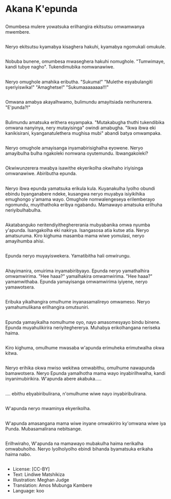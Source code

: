 # Akana K'epunda

##
Omumbesa mulere yowatsuka erilhangira ekitsutsu omwamwanya mwembere.

##
Neryo ekitsutsu kyamabya kisaghera hakuhi, kyamabya ngomukali omukule.

##
Nobuba bunene, omumbesa mwaseghera hakuhi nomughole. "Tumwimaye, kandi tubye nagho". Tukendimubika nomwanawiwe.

##
Neryo omughole amahika eributha. "Sukuma!" "Mulethe esyabulangiti syeriyiswika!" "Amaghetse!" "Sukumaaaaaaaa!!!"

##
Omwana amabya akayalhwamo, bulimundu amayitsiada nerihunerera. "E'punda?!"

##
Bulimundu amatsuka erithera esyampaka. "Mutakabugha thuthi tukendibika omwana nanyinya, nery mutayisinga" owindi amabugha. "Ikwa ibwa eki kanikisirani, kyanganatulethera mughisa mubi" abandi batya omwampaka.

##
Neryo omughole amayisanga inyamabirisighalha eyowene. Neryo amayibulha bulha ngakoleki nomwana oyutemundu. Ibwangakoleki?

##
Okwiwunzerera mwabya isawithe ekyerikolha okwihaho iriyisinga omwanawiwe. Abiributha epunda.

##
Neryo ibwa epunda yamatsuka erikula kula. Kuyanakulha lyolho obundi ebindu byanganabere ndeke, kusangwa neryo muyabya isiyikihika emughongo y'amama wayo. Omughole nomwalengeseya erilemberayo ngomundu, muyithathoka eribya ngabandu. Mamawayo amatsuka erilhuha neriyibulhabulha.

##
Akatabanguko neritendiyitheghererania mubyabanika omwa nyumba y'apunda. Isangakolha eki nakirya. Isangasosa atia kutse atia. Neryo amatsuruma. Kiro kighuma masamba mama wiwe yomulasi, neryo amayihumba ahisi.

##
Epunda neryo muyayiswekera. Yamatibitha hali omwirungu.

##
Ahayimanira, omuirima inyamabiribyayo. Epunda neryo yamathalhira omwamwirima. "Hee haaa?" yamalhakira omwamwirima. "Hee haaa?" yamamwithaba. Epunda yamayisanga omwamwirima iyiyene, neryo yamawotsera.

##
Eribuka yikalhangira omulhume inyanasamalireyo omwameso. Neryo yamahumulikana erilhangira omutsuniri.

##
Epunda yamayikalha nomulhume oyo, nayo amasomesyayo bindu binene. Epunda muyahulikirira neriyiteghererya. Muhabya erikolhangana neriseka haima.

##
Kiro kighuma, omulhume mwasaba w'apunda erimuheka erimutwalha okwa kitwa.

##
Neryo erihika okwa mwiso wekitwa omwabithu, omulhume nawapunda bamawotsera. Neryo Epunda yamalhotha mama wayo inyabirilhwalha, kandi inyanimubirikira. W'apunda abere akabuka.....

##
.... ebithu ebyabiribulirana, n'omulhume wiwe nayo inyabiribulirana.

##
W'apunda neryo mwaminya ekyerikolha.

##
W'apunda amasangana mama wiwe inyane omwakiriro ky'omwana wiwe iya Punda. Mubasamalirana nebitsange.

##
Erilhwiraho, W'apunda na mamawayo mubakulha haima nerikalha omwabuholho. Neryo lyolholyolho ebindi bihanda byamatsuka erikaha haima nabo.

##
* License: [CC-BY]
* Text: Lindiwe Matshikiza
* Illustration: Meghan Judge
* Translation: Amos Mubunga Kambere
* Language: koo
